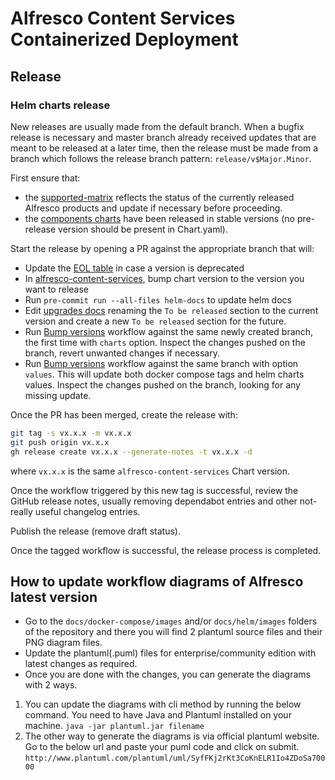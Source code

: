 # Alfresco Content Services Containerized Deployment

## Release

### Helm charts release

New releases are usually made from the default branch. When a bugfix release is
necessary and master branch already received updates that are meant to be
released at a later time, then the release must be made from a branch which
follows the release branch pattern: `release/v$Major.Minor`.

First ensure that:

* the
  [supported-matrix](https://github.com/Alfresco/alfresco-updatecli/blob/master/deployments/values/supported-matrix.yaml)
  reflects the status of the currently released Alfresco products and update if
  necessary before proceeding.
* the [components charts](https://github.com/Alfresco/alfresco-helm-charts) have
  been released in stable versions (no pre-release version should be present in
  Chart.yaml).

Start the release by opening a PR against the appropriate branch that will:

* Update the [EOL table](docs/index.md#acs-end-of-lifed-versions) in case a version is deprecated
* In [alfresco-content-services](helm/alfresco-content-services/Chart.yaml),
  bump chart version to the version you want to release
* Run `pre-commit run --all-files helm-docs` to update helm docs
* Edit [upgrades docs](docs/helm/upgrades.md) renaming the `To be released`
  section to the current version and create a new `To be released` section for
  the future.
* Run [Bump versions][1] workflow against the same newly created branch, the
  first time with `charts` option. Inspect the changes pushed on the branch,
  revert unwanted changes if necessary.
* Run [Bump versions][1] workflow against the same branch with option `values`.
  This will update both docker compose tags and helm charts values.
  Inspect the changes pushed on the branch, looking for any missing update.

[1]: https://github.com/Alfresco/acs-deployment/actions/workflows/bumpVersions.yml

Once the PR has been merged, create the release with:

```sh
git tag -s vx.x.x -m vx.x.x
git push origin vx.x.x
gh release create vx.x.x --generate-notes -t vx.x.x -d
```

where `vx.x.x` is the same `alfresco-content-services` Chart version.

Once the workflow triggered by this new tag is successful, review the GitHub release notes, usually
removing dependabot entries and other not-really useful changelog entries.

Publish the release (remove draft status).

Once the tagged workflow is successful, the release process is completed.

## How to update workflow diagrams of Alfresco latest version

* Go to the `docs/docker-compose/images` and/or `docs/helm/images` folders of the repository and there you will find 2 plantuml source files and their PNG diagram files.
* Update the plantuml(.puml) files for enterprise/community edition with latest changes as required.
* Once you are done with the changes, you can generate the diagrams with 2 ways.

1. You can update the diagrams with cli method by running the below command. You need to have Java and Plantuml installed on your machine.
 `java -jar plantuml.jar filename`
2. The other way to generate the diagrams is via official plantuml website. Go to the below url and paste your puml code and click on submit.
 `http://www.plantuml.com/plantuml/uml/SyfFKj2rKt3CoKnELR1Io4ZDoSa70000`
